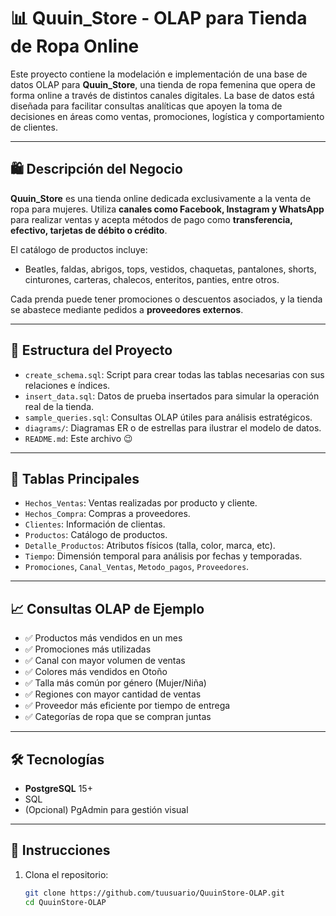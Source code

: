 # 📊 Quuin_Store - OLAP para Tienda de Ropa Online

Este proyecto contiene la modelación e implementación de una base de datos OLAP para **Quuin_Store**, una tienda de ropa femenina que opera de forma online a través de distintos canales digitales. La base de datos está diseñada para facilitar consultas analíticas que apoyen la toma de decisiones en áreas como ventas, promociones, logística y comportamiento de clientes.

---

## 🛍️ Descripción del Negocio

**Quuin_Store** es una tienda online dedicada exclusivamente a la venta de ropa para mujeres. Utiliza **canales como Facebook, Instagram y WhatsApp** para realizar ventas y acepta métodos de pago como **transferencia, efectivo, tarjetas de débito o crédito**.

El catálogo de productos incluye:
- Beatles, faldas, abrigos, tops, vestidos, chaquetas, pantalones, shorts, cinturones, carteras, chalecos, enteritos, panties, entre otros.

Cada prenda puede tener promociones o descuentos asociados, y la tienda se abastece mediante pedidos a **proveedores externos**.

---

## 🧱 Estructura del Proyecto

- `create_schema.sql`: Script para crear todas las tablas necesarias con sus relaciones e índices.
- `insert_data.sql`: Datos de prueba insertados para simular la operación real de la tienda.
- `sample_queries.sql`: Consultas OLAP útiles para análisis estratégicos.
- `diagrams/`: Diagramas ER o de estrellas para ilustrar el modelo de datos.
- `README.md`: Este archivo 😉

---

## 🧩 Tablas Principales

- `Hechos_Ventas`: Ventas realizadas por producto y cliente.
- `Hechos_Compra`: Compras a proveedores.
- `Clientes`: Información de clientas.
- `Productos`: Catálogo de productos.
- `Detalle_Productos`: Atributos físicos (talla, color, marca, etc).
- `Tiempo`: Dimensión temporal para análisis por fechas y temporadas.
- `Promociones`, `Canal_Ventas`, `Metodo_pagos`, `Proveedores`.

---

## 📈 Consultas OLAP de Ejemplo

- ✅ Productos más vendidos en un mes  
- ✅ Promociones más utilizadas  
- ✅ Canal con mayor volumen de ventas  
- ✅ Colores más vendidos en Otoño  
- ✅ Talla más común por género (Mujer/Niña)  
- ✅ Regiones con mayor cantidad de ventas  
- ✅ Proveedor más eficiente por tiempo de entrega  
- ✅ Categorías de ropa que se compran juntas  

---

## 🛠️ Tecnologías

- **PostgreSQL** 15+
- SQL
- (Opcional) PgAdmin para gestión visual

---

## 🚀 Instrucciones

1. Clona el repositorio:
   ```bash
   git clone https://github.com/tuusuario/QuuinStore-OLAP.git
   cd QuuinStore-OLAP

